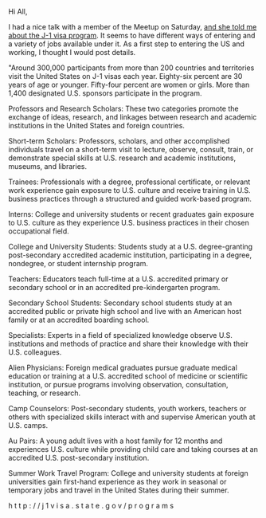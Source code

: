 <p>Hi All,</p>
<p>
  I had a nice talk with a member of the Meetup on Saturday,
  <a href="https://j1visa.state.gov%20about the J-1 visa program">and she told me about the J-1 visa program</a>.
  It seems to have different ways of entering and a variety of jobs available under
  it. As a first step to entering the US and working, I thought I would post details.
</p>
<p>
  "Around 300,000 participants from more than 200 countries and territories visit
  the United States on J-1 visas each year. Eighty-six percent are 30 years of
  age or younger. Fifty-four percent are women or girls. More than 1,400 designated
  U.S. sponsors participate in the program.
</p>
<p>
  Professors and Research Scholars: These two categories promote the exchange of
  ideas, research, and linkages between research and academic institutions in the
  United States and foreign countries.
</p>
<p>
  Short-term Scholars: Professors, scholars, and other accomplished individuals
  travel on a short-term visit to lecture, observe, consult, train, or demonstrate
  special skills at U.S. research and academic institutions, museums, and libraries.
</p>
<p>
  Trainees: Professionals with a degree, professional certificate, or relevant
  work experience gain exposure to U.S. culture and receive training in U.S. business
  practices through a structured and guided work-based program.
</p>
<p>
  Interns: College and university students or recent graduates gain exposure to
  U.S. culture as they experience U.S. business practices in their chosen occupational
  field.
</p>
<p>
  College and University Students: Students study at a U.S. degree-granting post-secondary
  accredited academic institution, participating in a degree, nondegree, or student
  internship program.
</p>
<p>
  Teachers: Educators teach full-time at a U.S. accredited primary or secondary
  school or in an accredited pre-kindergarten program.
</p>
<p>
  Secondary School Students: Secondary school students study at an accredited public
  or private high school and live with an American host family or at an accredited
  boarding school.
</p>
<p>
  Specialists: Experts in a field of specialized knowledge observe U.S. institutions
  and methods of practice and share their knowledge with their U.S. colleagues.
</p>
<p>
  Alien Physicians: Foreign medical graduates pursue graduate medical education
  or training at a U.S. accredited school of medicine or scientific institution,
  or pursue programs involving observation, consultation, teaching, or research.
</p>
<p>
  Camp Counselors: Post-secondary students, youth workers, teachers or others with
  specialized skills interact with and supervise American youth at U.S. camps.
</p>
<p>
  Au Pairs: A young adult lives with a host family for 12 months and experiences
  U.S. culture while providing child care and taking courses at an accredited U.S.
  post-secondary institution.
</p>
<p>
  Summer Work Travel Program: College and university students at foreign universities
  gain first-hand experience as they work in seasonal or temporary jobs and travel
  in the United States during their summer.
</p>
<p>
  h t t p : / / j 1 v i s a . s t a t e . g o v / p r o g r a m s
</p>
